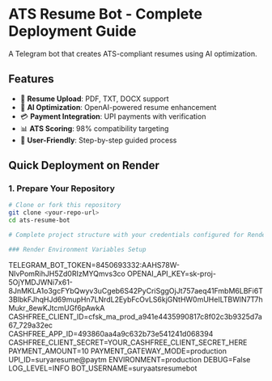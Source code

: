 # ATS Resume Bot - Complete Deployment Guide

A Telegram bot that creates ATS-compliant resumes using AI optimization.

## Features

- 📄 **Resume Upload**: PDF, TXT, DOCX support
- 🤖 **AI Optimization**: OpenAI-powered resume enhancement
- 💳 **Payment Integration**: UPI payments with verification
- 📊 **ATS Scoring**: 98% compatibility targeting
- 📱 **User-Friendly**: Step-by-step guided process

## Quick Deployment on Render

### 1. Prepare Your Repository

```bash
# Clone or fork this repository
git clone <your-repo-url>
cd ats-resume-bot

# Complete project structure with your credentials configured for Render deployment

### Render Environment Variables Setup
```
TELEGRAM_BOT_TOKEN=8450693332:AAHS78W-NIvPomRihJH5Zd0RIzMYQmvs3co
OPENAI_API_KEY=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
CASHFREE_CLIENT_ID=cfsk_ma_prod_a941e4435990817c8f02c3b9325d7a67_729a32ec  
CASHFREE_APP_ID=493860aa4a9c632b73e541241d068394
CASHFREE_CLIENT_SECRET=YOUR_CASHFREE_CLIENT_SECRET_HERE
PAYMENT_AMOUNT=10
PAYMENT_GATEWAY_MODE=production
UPI_ID=suryaresume@paytm
ENVIRONMENT=production
DEBUG=False
LOG_LEVEL=INFO
BOT_USERNAME=suryaatsresumebot
```